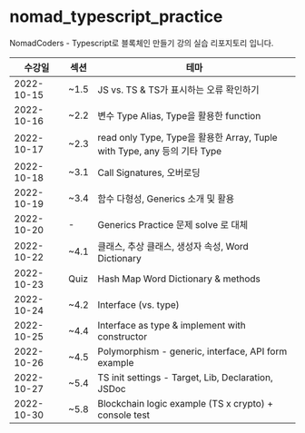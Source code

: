 # nomad_typescript_practice  
NomadCoders - Typescript로 블록체인 만들기 강의 실습 리포지토리 입니다.

| 수강일         | 섹션    | 테마                                                               |  
|-------------|-------|------------------------------------------------------------------|
| 2022-10-15  | ~1.5  | JS vs. TS & TS가 표시하는 오류 확인하기                                     |  
| 2022-10-16  | ~2.2  | 변수 Type Alias, Type을 활용한 function                                |
| 2022-10-17  | ~2.3  | read only Type, Type을 활용한 Array, Tuple with Type, any 등의 기타 Type |  
| 2022-10-18  | ~3.1  | Call Signatures, 오버로딩                                            |
| 2022-10-19  | ~3.4  | 함수 다형성, Generics 소개 및 활용                                         |
| 2022-10-20  | -     | Generics Practice 문제 solve 로 대체                                  |
| 2022-10-22  | ~4.1  | 클래스, 추상 클래스, 생성자 속성, Word Dictionary                             |
| 2022-10-23  | Quiz  | Hash Map Word Dictionary & methods                               |
| 2022-10-24  | ~4.2  | Interface (vs. type)                                             |
 | 2022-10-25  | ~4.4  | Interface as type & implement with constructor |
| 2022-10-26 | ~4.5 | Polymorphism - generic, interface, API form example |
|2022-10-27| ~5.4 | TS init settings - Target, Lib, Declaration, JSDoc |
 |2022-10-30| ~5.8 | Blockchain logic example (TS x crypto) + console test |